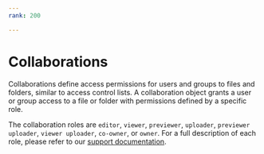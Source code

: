 ```yaml
---
rank: 200

---
```


# Collaborations

Collaborations define access permissions for users and groups to files and
folders, similar to access control lists. A collaboration object grants a user
or group access to a file or folder with permissions defined by a specific
role.

The collaboration roles are `editor`, `viewer`, `previewer`, `uploader`,
`previewer uploader`, `viewer uploader`, `co-owner`, or `owner`. For a full
description of each role, please refer to our [support documentation].

[support documentation]: https://community.box.com/t5/Collaborate-By-Inviting-Others/Understanding-Collaborator-Permission-Levels/ta-p/144
